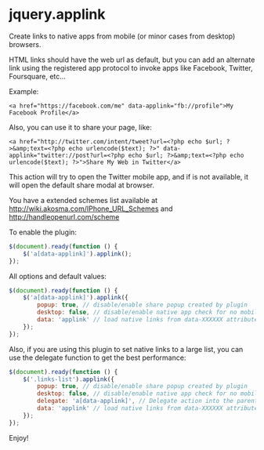 jquery.applink
==============

Create links to native apps from mobile (or minor cases from desktop) browsers.

HTML links should have the web url as default, but you can add an alternate link using the registered app protocol to invoke apps like Facebook, Twitter, Foursquare, etc...

Example:

    <a href="https://facebook.com/me" data-applink="fb://profile">My Facebook Profile</a>

Also, you can use it to share your page, like:

    <a href="http://twitter.com/intent/tweet?url=<?php echo $url; ?>&amp;text=<?php echo urlencode($text); ?>" data-applink="twitter://post?url=<?php echo $url; ?>&amp;text=<?php echo urlencode($text); ?>">Share My Web in Twitter</a>

This action will try to open the Twitter mobile app, and if is not available, it will open the default share modal at browser.

You have a extended schemes list available at http://wiki.akosma.com/IPhone_URL_Schemes and http://handleopenurl.com/scheme

To enable the plugin:

```javascript
$(document).ready(function () {
	$('a[data-applink]').applink();
});
```

All options and default values:

```javascript
$(document).ready(function () {
	$('a[data-applink]').applink({
		popup: true, // disable/enable share popup created by plugin
		desktop: false, // disable/enable native app check for no mobile devices
		data: 'applink' // load native links from data-XXXXXX attribute
	});
});
```

Also, if you are using this plugin to set native links to a large list, you can use the delegate function to get the best performance:

```javascript
$(document).ready(function () {
	$('.links-list').applink({
		popup: true, // disable/enable share popup created by plugin
		desktop: false, // disable/enable native app check for no mobile devices
		delegate: 'a[data-applink]', // Delegate action into the parent element (default is null)
		data: 'applink' // load native links from data-XXXXXX attribute
	});
});
```

Enjoy!
